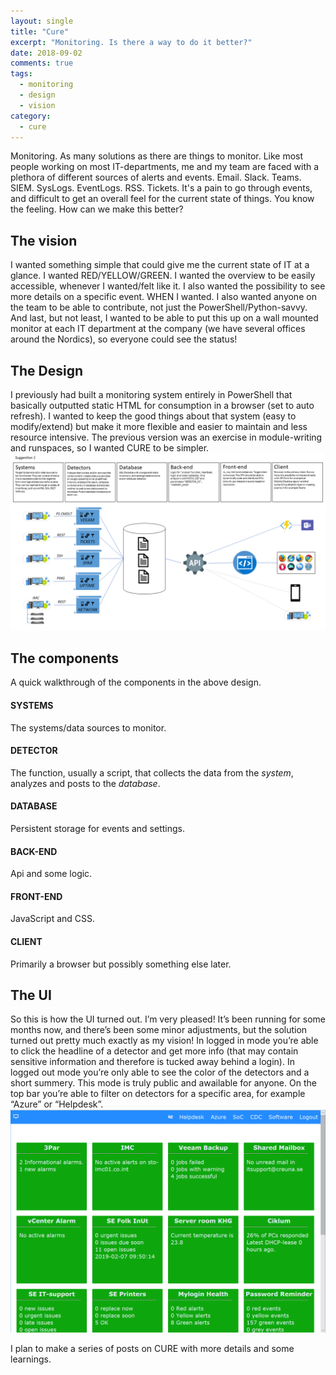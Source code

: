 ```yaml
---
layout: single
title: "Cure"
excerpt: "Monitoring. Is there a way to do it better?"
date: 2018-09-02
comments: true
tags:
  - monitoring
  - design
  - vision
category:
  - cure
---
```

Monitoring. As many solutions as there are things to monitor. 
Like most people working on most IT-departments, me and my team are faced with a plethora of different sources of alerts and events. 
Email. Slack. Teams. SIEM. SysLogs. EventLogs. RSS. Tickets. 
It's a pain to go through events, and difficult to get an overall feel for the current state of things.
You know the feeling.
How can we make this better?

## The vision
I wanted something simple that could give me the current state of IT at a glance. I wanted RED/YELLOW/GREEN. I wanted the overview to be easily accessible, whenever I wanted/felt like it. I also wanted the possibility to see more details on a specific event. WHEN I wanted. I also wanted anyone on the team to be able to contribute, not just the PowerShell/Python-savvy.
And last, but not least, I wanted to be able to put this up on a wall mounted monitor at each IT department at the company (we have several offices around the Nordics), so everyone could see the status!

## The Design
I previously had built a monitoring system entirely in PowerShell that basically outputted static HTML for consumption in a browser (set to auto refresh). I wanted to keep the good things about that system (easy to modify/extend) but make it more flexible and easier to maintain and less resource intensive. The previous version was an exercise in module-writing and runspaces, so I wanted CURE to be simpler.
![CURE Design](/assets/images/cure_design.png)

## The components
A quick walkthrough of the components in the above design.
#### SYSTEMS
The systems/data sources to monitor.
#### DETECTOR
The function, usually a script, that collects the data from the *system*, analyzes and posts to the *database*.
#### DATABASE
Persistent storage for events and settings.
#### BACK-END
Api and some logic.
#### FRONT-END
JavaScript and CSS.
#### CLIENT
Primarily a browser but possibly something else later.

## The UI
So this is how the UI turned out. I’m very pleased! It’s been running for some months now, and there’s been some minor adjustments, but the solution turned out pretty much exactly as my vision! 
In logged in mode you’re able to click the headline of a detector and get more info (that may contain sensitive information and therefore is tucked away behind a login). In logged out mode you’re only able to see the color of the detectors and a short summery. This mode is truly public and awailable for anyone.
On the top bar you’re able to filter on detectors for a specific area, for example “Azure” or “Helpdesk”.
![CURE UI](/assets/images/cure_ui.png)

I plan to make a series of posts on CURE with more details and some learnings.


